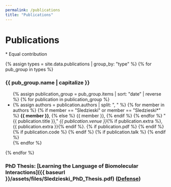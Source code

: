 ```yaml
---
permalink: /publications
title: "Publications"
---
```


# Publications
\* Equal contribution

{% assign types = site.data.publications | group_by: "type" %}
{% for pub_group in types %}
<h3>{{ pub_group.name | capitalize }}</h3>
<ul>
{% assign publication_group = pub_group.items | sort: "date" | reverse %}
{% for publication in publication_group %}
<li>
{% assign authors = publication.authors | split: ", " %}
{% for member in authors %}
    {% if member == "Sledzieski" or member == "Sledzieski*" %}
        <b>{{ member }}</b>,
    {% else %}
        {{ member }},
    {% endif %}
{% endfor %}
"{{ publication.title }},"
<i>{{ publication.venue }}</i>{% if publication.extra %}, {{ publication.extra }}{% endif %}.
    <!-- {% if publication.pdf %} <a href="{{ publication.pdf }}" target="_blank"><b>[PDF]</b></a> {% endif %} -->
    {% if publication.pdf %} <a href="{{ publication.pdf }}" target="_blank"><i class="fas fa-fw fa-file-pdf icon-pad-right"></i></a> {% endif %}
    {% if publication.code %} <a href="{{ publication.code }}" target="_blank"><i class="fab fa-fw fa-github icon-pad-right"></i></a> {% endif %}
    {% if publication.talk %} <a href="{{ publication.talk }}" target="_blank"><i class="fas fa-fw fa-video icon-pad-right"></i></a> {% endif %}
</li>
{% endfor %}
</ul>
{% endfor %}

### PhD Thesis: [Learning the Language of Biomolecular Interactions]({{ baseurl }}/assets/files/Sledzieski_PhD_Thesis.pdf) ([Defense](https://www.youtube.com/watch?v=lJkTFrfQ510))